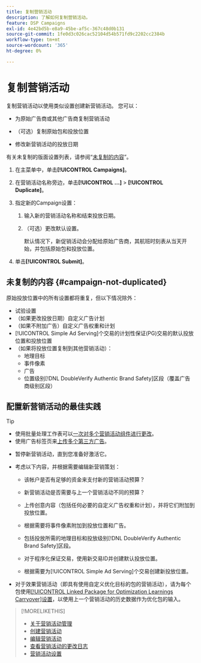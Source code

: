 ```yaml
---
title: 复制营销活动
description: 了解如何复制营销活动。
feature: DSP Campaigns
exl-id: 4e42bd5b-e8a9-45be-af5c-367c48d0b131
source-git-commit: 1fe0d3c026cac52104d54b571fd9c2202cc2384b
workflow-type: tm+mt
source-wordcount: '365'
ht-degree: 0%

---
```


# 复制营销活动

<!-- Some placements don't have this option. Clarify which placement types aren't eligible -- is it PG placements, or all placements using private inventory? And anything else? -->

复制营销活动以使用类似设置创建新营销活动。 您可以：

* 为原始广告商或其他广告商复制营销活动

* （可选）复制原始包和投放位置

* 修改新营销活动的投放日期

有关未复制的版面设置列表，请参阅“[未复制的内容](#campaign-not-duplicated)”。

1. 在主菜单中，单击&#x200B;**[!UICONTROL Campaigns]**。

1. 在营销活动名称旁边，单击&#x200B;**[!UICONTROL ...]** > **[!UICONTROL Duplicate]**。

1. 指定新的Campaign设置：

   1. 输入新的营销活动名称和结束投放日期。

   1. （可选）更改默认设置。

      默认情况下，新促销活动会分配给原始广告商，其航班时刻表从当天开始，并包括原始包和投放位置。

1. 单击&#x200B;**[!UICONTROL Submit]**。

## 未复制的内容 {#campaign-not-duplicated}

原始投放位置中的所有设置都将重复，但以下情况除外：

* 试验设置
* （如果更改投放日期）自定义广告计划
* （如果不附加广告）自定义广告权重和计划
* [!UICONTROL Simple Ad Serving]个交易的计划性保证(PG)交易的默认投放位置和投放位置
* （如果将投放位置复制到其他营销活动）：
   * 地理目标
   * 事件像素
   * 广告
   * 位置级别[!DNL DoubleVerify Authentic Brand Safety]区段（覆盖广告商级别区段）

## 配置新营销活动的最佳实践

>[!TIP]
>
>* 使用批量处理工作表可以[一次对多个营销活动组件进行更改](/help/dsp/campaign-management/campaign-components-review-edit.md)。
>* 使用广告标签页来[上传多个第三方广告](/help/dsp/campaign-management/ads/ad-create-multiple.md)。

* 暂停新营销活动，直到您准备好激活它。

* 考虑以下内容，并根据需要编辑新营销策划：

   * 该帐户是否有足够的资金来支付新的营销活动预算？

   * 新营销活动是否需要与上一个营销活动不同的预算？

   * 上传创意内容（包括任何必要的自定义广告权重和计划），并将它们附加到投放位置。

   * 根据需要将事件像素附加到投放位置和广告。

   * 包括投放所需的地理目标和投放级别[!DNL DoubleVerify Authentic Brand Safety]区段。

   * 对于程序化保证交易，使用新交易ID并创建默认投放位置。

   * 根据需要为[!UICONTROL Simple Ad Serving]个交易创建新投放位置。

* 对于效果营销活动（即具有使用自定义优化目标的包的营销活动），请为每个包使用[[!UICONTROL Linked Package for Optimization Learnings Carryover]设置](/help/dsp/campaign-management/packages/package-settings.md)，以使用上一个营销活动的历史数据作为优化包的输入。

>[!MORELIKETHIS]
>
>* [关于营销活动管理](campaign-about.md)
>* [创建营销活动](campaign-create.md)
>* [编辑营销活动](campaign-edit.md)
>* [查看营销活动的更改日志](campaign-change-log.md)
>* [营销活动设置](campaign-settings.md)
